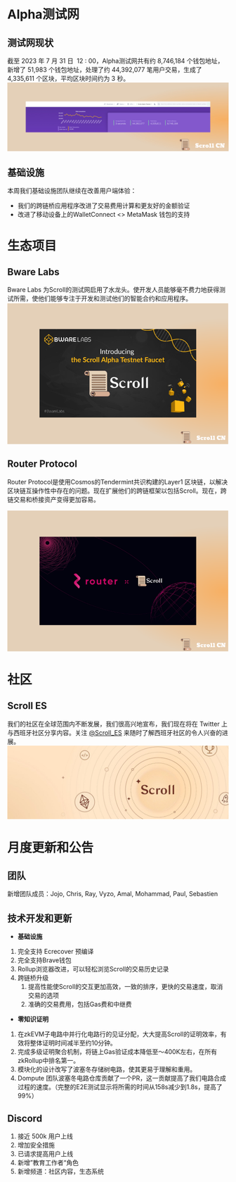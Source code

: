 # Alpha测试网
## 测试网现状
截至 2023 年 7 月 31 日  12 : 00，Alpha测试网共有约 8,746,184 个钱包地址，新增了 51,983 个钱包地址，处理了约 44,392,077 笔用户交易，生成了 4,335,611 个区块，平均区块时间约为 3 秒。
![](img/26-1.png)
## 基础设施
本周我们基础设施团队继续在改善用户端体验：
- 我们的跨链桥应用程序改进了交易费用计算和更友好的金额验证
- 改进了移动设备上的WalletConnect <> MetaMask 钱包的支持

# 生态项目
## Bware Labs
Bware Labs 为Scroll的测试网启用了水龙头。使开发人员能够毫不费力地获得测试所需，使他们能够专注于开发和测试他们的智能合约和应用程序。
![](img/26-2.png)

## Router Protocol
Router Protocol是使用Cosmos的Tendermint共识构建的Layer1 区块链，以解决区块链互操作性中存在的问题。现在扩展他们的跨链框架以包括Scroll。现在，跨链交易和桥接资产变得更加容易。

![](img/26-3.png)


# 社区
## Scroll ES
我们的社区在全球范围内不断发展，我们很高兴地宣布，我们现在将在 Twitter 上与西班牙社区分享内容。关注 [@Scroll_ES](https://twitter.com/Scroll_ES) 来随时了解西班牙社区的令人兴奋的进展。
![](img/26-4.png)

# 月度更新和公告

## 团队
新增团队成员：Jojo, Chris, Ray, Vyzo, Amal, Mohammad, Paul, Sebastien

## 技术开发和更新
- **基础设施**
1. 完全支持 Ecrecover 预编译
2. 完全支持Brave钱包
3. Rollup浏览器改进，可以轻松浏览Scroll的交易历史记录
4. 跨链桥升级
	1. 提高性能使Scroll的交互更加高效，一致的排序，更快的交易速度，取消交易的选项
	2. 准确的交易费用，包括Gas费和中继费
- **零知识证明**
1. 在zkEVM子电路中并行化电路行的见证分配，大大提高Scroll的证明效率，有效将整体证明时间减半至约10分钟。
2. 完成多级证明聚合机制，将链上Gas验证成本降低至～400K左右，在所有zkRollup中排名第一。
3. 模块化的设计改写了波塞冬存储树电路，使其更易于理解和重用。
4. Dompute 团队波塞冬电路仓库贡献了一个PR，这一贡献提高了我们电路合成过程的速度。（完整的E2E测试显示将所需的时间从158s减少到1.8s，提高了99%）
##  Discord
1. 接近 500k 用户上线
2. 增加安全措施
3. 已请求提高用户上线
4. 新增”教育工作者“角色
5. 新增频道：社区内容，生态系统
 


